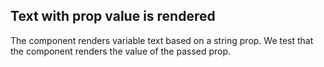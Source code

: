 ## Text with prop value is rendered

The component renders variable text based on a string prop. We test that the component renders the value of the passed prop.
